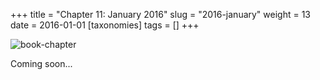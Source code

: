 +++
title = "Chapter 11: January 2016"
slug = "2016-january"
weight = 13
date = 2016-01-01
[taxonomies]
tags = []
+++

![book-chapter](/images/books/oeur/11.jpg)

Coming soon...